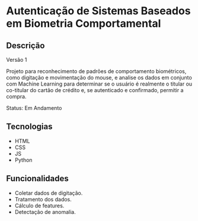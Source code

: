# Autenticação de Sistemas Baseados em Biometria Comportamental

## Descrição
Versão 1

Projeto para reconhecimento de padrões de comportamento biométricos, como digitação e movimentação do mouse,
e analise os dados em conjunto com Machine Learning para determinar se o usuário é realmente o titular ou co-titular
do cartão de crédito e, se autenticado e confirmado, permitir a compra.

Status: Em Andamento

## Tecnologias
- HTML
- CSS
- JS
- Python

## Funcionalidades
- Coletar dados de digitação.
- Tratamento dos dados.
- Cálculo de features.
- Detectação de anomalia.
